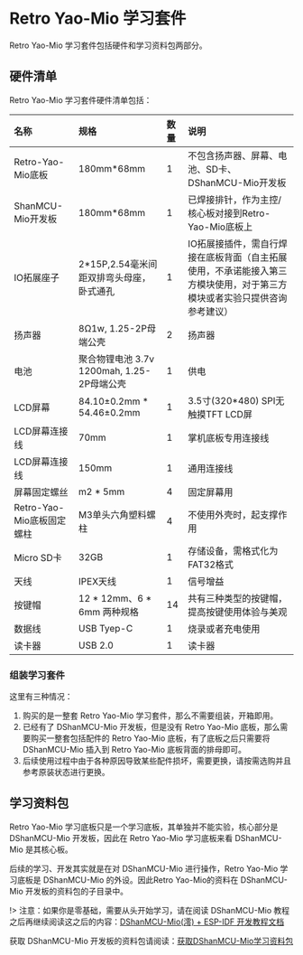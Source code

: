 # Retro Yao-Mio 学习套件

Retro Yao-Mio 学习套件包括硬件和学习资料包两部分。

## 硬件清单

Retro Yao-Mio 学习套件硬件清单包括：

| 名称 | 规格 | 数量 | 说明 |
|:---| :--- | :--- | :--- |
| Retro-Yao-Mio底板 | 180mm*68mm | 1 |不包含扬声器、屏幕、电池、SD卡、DShanMCU-Mio开发板 |
| ShanMCU-Mio开发板 | 180mm*68mm | 1 | 已焊接排针，作为主控/核心板对接到Retro-Yao-Mio底板上 |
| IO拓展座子 | 2*15P,2.54毫米间距双排弯头母座，卧式通孔 | 1 | IO拓展接插件，需自行焊接在底板背面（自主拓展使用，不承诺能接入第三方模块使用，对于第三方模块或者实验只提供咨询参考建议） |
| 扬声器 | 8Ω1w, 1.25-2P母端公壳 | 2 | 扬声器 |
| 电池 | 聚合物锂电池 3.7v 1200mah, 1.25-2P母端公壳 | 1 | 供电 |
| LCD屏幕 | 84.10±0.2mm * 54.46±0.2mm | 1 | 3.5寸(320*480) SPI无触摸TFT LCD屏|
| LCD屏幕连接线 | 70mm | 1 | 掌机底板专用连接线 |
| LCD屏幕连接线 | 150mm | 1 | 通用连接线 | 
| 屏幕固定螺丝 | m2 * 5mm | 4 | 固定屏幕用 |
| Retro-Yao-Mio底板固定螺柱| M3单头六角塑料螺柱 | 4 | 不使用外壳时，起支撑作用 |
| Micro SD卡 | 32GB | 1 | 存储设备，需格式化为FAT32格式 |
| 天线 | IPEX天线 | 1 | 信号增益 |
| 按键帽 | 12 * 12mm、6 * 6mm 两种规格 | 14 | 共有三种类型的按键帽，提高按键使用体验与美观 |
| 数据线 | USB Tyep-C | 1 | 烧录或者充电使用 |
| 读卡器 | USB 2.0 | 1 | 读卡器 |


### 组装学习套件

这里有三种情况：

1. 购买的是一整套 Retro Yao-Mio 学习套件，那么不需要组装，开箱即用。
2. 已经有了 DShanMCU-Mio 开发板，但是没有 Retro Yao-Mio 底板，那么需要购买一整套包括配件的 Retro Yao-Mio 底板，有了底板之后只需要将 DShanMCU-Mio 插入到 Retro Yao-Mio 底板背面的排母即可。
3. 后续使用过程中由于各种原因导致某些配件损坏，需要更换，请按需选购并且参考原装状态进行更换。

## 学习资料包

Retro Yao-Mio 学习底板只是一个学习底板，其单独并不能实验，核心部分是 DShanMCU-Mio 开发板，因此在 Retro Yao-Mio 学习底板来看 DShanMCU-Mio 是其核心板。

后续的学习、开发其实就是在对 DShanMCU-Mio 进行操作，Retro Yao-Mio 学习底板是 DShanMCU-Mio 的外设。因此Retro Yao-Mio的资料在 DShanMCU-Mio 开发板的资料包的子目录中。

!> 注意：如果你是零基础，需要从头开始学习，请在阅读 DShanMCU-Mio 教程之后再继续阅读这之后的内容：[DShanMCU-Mio(澪) + ESP-IDF 开发教程文档](DShanMCU-Mio/ESP-IDF/chapter1-1)

获取 DShanMCU-Mio 开发板的资料包请阅读：[获取DShanMCU-Mio学习资料包](DShanMCU-Mio/ESP-IDF/chapter2-1)

